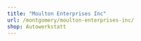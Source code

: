 ```yaml
---
title: "Moulton Enterprises Inc"
url: /montgomery/moulton-enterprises-inc/
shop: Autowerkstatt
---
```

